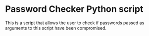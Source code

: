 # Password Checker Python script
This is a script that allows the user to check if passwords passed as arguments
to this script have been compromised.
